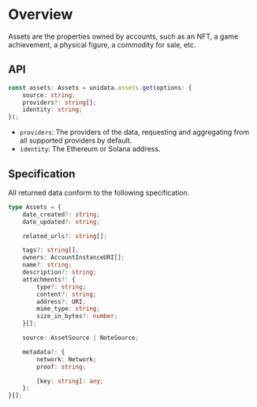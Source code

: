 # Overview

<Logos type="Assets" />

Assets are the properties owned by accounts, such as an NFT, a game achievement, a physical figure, a commodity for sale, etc.

## API

```ts
const assets: Assets = unidata.assets.get(options: {
    source: string;
    providers?: string[];
    identity: string;
});
```

-   `providers`: The providers of the data, requesting and aggregating from all supported providers by default.
-   `identity`: The Ethereum or Solana address.

## Specification

All returned data conform to the following specification.

```ts
type Assets = {
    date_created?: string;
    date_updated?: string;

    related_urls?: string[];

    tags?: string[];
    owners: AccountInstanceURI[];
    name?: string;
    description?: string;
    attachments?: {
        type?: string;
        content?: string;
        address?: URI;
        mime_type: string;
        size_in_bytes?: number;
    }[];

    source: AssetSource | NoteSource;

    metadata?: {
        network: Network;
        proof: string;

        [key: string]: any;
    };
}[];
```

